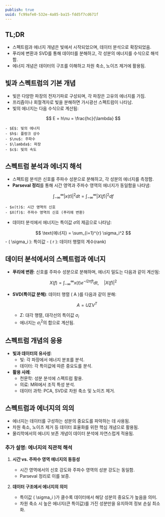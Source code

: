 ```yaml
---
publish: true
uuid: fc99afe0-532e-4a85-ba15-fdd5f7cd671f
---
```


## TL;DR

- 스펙트럼과 에너지 개념은 빛에서 시작되었으며, 데이터 분석으로 확장되었음.
- 푸리에 변환과 SVD를 통해 데이터를 분해하고, 각 성분의 에너지를 수식으로 해석함.
- 에너지 개념은 데이터의 구조를 이해하고 차원 축소, 노이즈 제거에 활용됨.

## 빛과 스펙트럼의 기본 개념

- 빛은 다양한 파장의 전자기파로 구성되며, 각 파장은 고유의 에너지를 가짐.
- 프리즘이나 회절격자로 빛을 분해하면 가시광선 스펙트럼이 나타남.
- 빛의 에너지는 다음 수식으로 계산됨:
  
$$
  E = h\nu = \frac{hc}{\lambda}
$$

    - $E$: 빛의 에너지
    - $h$: 플랑크 상수
    - $\nu$: 주파수
    - $\lambda$: 파장
    - $c$: 빛의 속도

## 스펙트럼 분석과 에너지 해석

- 스펙트럼 분석은 신호를 주파수 성분으로 분해하고, 각 성분의 에너지를 측정함.
- **Parseval 정리**를 통해 시간 영역과 주파수 영역의 에너지가 동일함을 나타냄:

$$
  \int_{-\infty}^{\infty} |x(t)|^2 dt = \int_{-\infty}^{\infty} |X(f)|^2 df
$$
    
    - $x(t)$: 시간 영역의 신호
    - $X(f)$: 주파수 영역의 신호 (푸리에 변환)

- 데이터 분석에서 에너지는 특이값 $\sigma$의 제곱으로 나타남:

$$
  \text{에너지} = \sum_{i=1}^{r} \sigma_i^2
$$
    - \( \sigma_i \): 특이값
    - \( r \): 데이터 행렬의 계수(rank)

## 데이터 분석에서의 스펙트럼과 에너지

- **푸리에 변환**: 신호를 주파수 성분으로 분해하며, 에너지 밀도는 다음과 같이 계산됨:

$$
  X(f) = \int_{-\infty}^{\infty} x(t) e^{-i2\pi f t} dt, \quad |X(f)|^2
$$

- **SVD(특이값 분해)**: 데이터 행렬 \( A \)를 다음과 같이 분해:

  $$
    A = U \Sigma V^T
  $$

    - $\Sigma$: 대각 행렬, 대각선의 특이값 $\sigma_i$
    - 에너지는 $\sigma_i^2$의 합으로 계산됨.

## 스펙트럼 개념의 응용

- **빛과 데이터의 유사성**:
    - 빛: 각 파장에서 에너지 분포를 분석.
    - 데이터: 각 특이값에 따른 중요도를 분석.
- **활용 사례**:
    - 천문학: 성분 분석에 스펙트럼 활용.
    - 의료: MRI에서 조직 특성 분석.
    - 데이터 과학: PCA, SVD로 차원 축소 및 노이즈 제거.

## 스펙트럼과 에너지의 의의

- 에너지는 데이터를 구성하는 성분의 중요도를 파악하는 데 사용됨.
- 차원 축소, 노이즈 제거 등 데이터 효율화를 위한 핵심 개념으로 활용됨.
- 물리학에서의 에너지 보존 개념이 데이터 분석에 자연스럽게 적용됨.

### 추가 설명: 에너지의 직관적 해석

1. **시간 vs. 주파수 영역 에너지의 동등성**
   - 시간 영역에서의 신호 강도와 주파수 영역의 성분 강도는 동일함.
   - Parseval 정리로 이를 보증.

2. **데이터 구조에서 에너지의 의미**
   - 특이값 \( \sigma_i \)가 클수록 데이터에서 해당 성분의 중요도가 높음을 의미.
   - 차원 축소 시 높은 에너지(큰 특이값)를 가진 성분만을 유지하여 정보 손실 최소화.